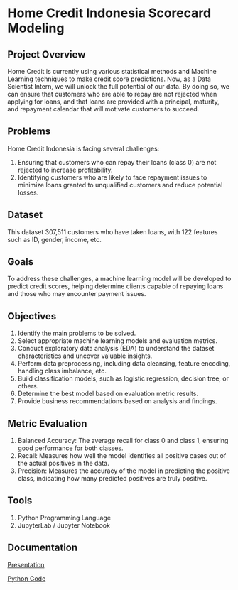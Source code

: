 # **Home Credit Indonesia Scorecard Modeling**

## Project Overview
Home Credit is currently using various statistical methods and Machine Learning techniques to make credit score predictions. Now, as a Data Scientist Intern, we will unlock the full potential of our data. By doing so, we can ensure that customers who are able to repay are not rejected when applying for loans, and that loans are provided with a principal, maturity, and repayment calendar that will motivate customers to succeed.

## Problems
Home Credit Indonesia is facing several challenges:  
1. Ensuring that customers who can repay their loans (class 0) are not rejected to increase profitability.  
2. Identifying customers who are likely to face repayment issues to minimize loans granted to unqualified customers and reduce potential losses.  

## Dataset
This dataset 307,511 customers who have taken loans, with 122 features such as ID, gender, income, etc.

## Goals
To address these challenges, a machine learning model will be developed to predict credit scores, helping determine clients capable of repaying loans and those who may encounter payment issues.  

## Objectives
1. Identify the main problems to be solved.  
2. Select appropriate machine learning models and evaluation metrics.  
3. Conduct exploratory data analysis (EDA) to understand the dataset characteristics and uncover valuable insights.  
4. Perform data preprocessing, including data cleansing, feature encoding, handling class imbalance, etc.  
5. Build classification models, such as logistic regression, decision tree, or others.  
6. Determine the best model based on evaluation metric results.  
7. Provide business recommendations based on analysis and findings.
   
## Metric Evaluation
1. Balanced Accuracy: The average recall for class 0 and class 1, ensuring good performance for both classes.  
2. Recall: Measures how well the model identifies all positive cases out of the actual positives in the data.  
3. Precision: Measures the accuracy of the model in predicting the positive class, indicating how many predicted positives are truly positive.
   
## Tools
1. Python Programming Language  
2. JupyterLab / Jupyter Notebook

## Documentation 
[Presentation](https://www.canva.com/design/DAGauWN-zS0/YFAbPTXqdlwWD6EkMIjDYg/edit?utm_content=DAGauWN-zS0&utm_campaign=designshare&utm_medium=link2&utm_source=sharebutton)

[Python Code](https://github.com/Yogaaprila/Home-Credit-Indonesia-Scorecard-Modeling/blob/0037e7f6df0e539953b716386d03753461696606/Project-HCI.ipynb)
